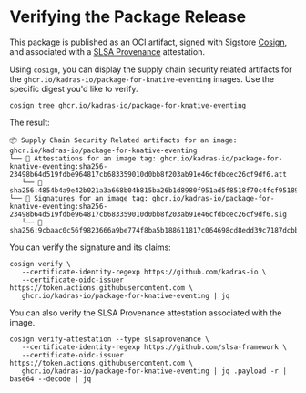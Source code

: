 # Verifying the Package Release

This package is published as an OCI artifact, signed with Sigstore [Cosign](https://docs.sigstore.dev/cosign/overview), and associated with a [SLSA Provenance](https://slsa.dev/provenance) attestation.

Using `cosign`, you can display the supply chain security related artifacts for the `ghcr.io/kadras-io/package-for-knative-eventing` images. Use the specific digest you'd like to verify.

```shell
cosign tree ghcr.io/kadras-io/package-for-knative-eventing
```

The result:

```shell
📦 Supply Chain Security Related artifacts for an image: ghcr.io/kadras-io/package-for-knative-eventing
└── 💾 Attestations for an image tag: ghcr.io/kadras-io/package-for-knative-eventing:sha256-23498b64d519fdbe964817cb683359010d0bb8f203ab91e46cfdbcec26cf9df6.att
   └── 🍒 sha256:4854b4a9e42b021a3a668b04b815ba26b1d8980f951ad5f8518f70c4fcf95189
└── 🔐 Signatures for an image tag: ghcr.io/kadras-io/package-for-knative-eventing:sha256-23498b64d519fdbe964817cb683359010d0bb8f203ab91e46cfdbcec26cf9df6.sig
   └── 🍒 sha256:9cbaac0c56f9823666a9be774f8ba5b188611817c064698cd8edd39c7187dcbb
```

You can verify the signature and its claims:

```shell
cosign verify \
   --certificate-identity-regexp https://github.com/kadras-io \
   --certificate-oidc-issuer https://token.actions.githubusercontent.com \
   ghcr.io/kadras-io/package-for-knative-eventing | jq
```

You can also verify the SLSA Provenance attestation associated with the image.

```shell
cosign verify-attestation --type slsaprovenance \
   --certificate-identity-regexp https://github.com/slsa-framework \
   --certificate-oidc-issuer https://token.actions.githubusercontent.com \
   ghcr.io/kadras-io/package-for-knative-eventing | jq .payload -r | base64 --decode | jq
```
